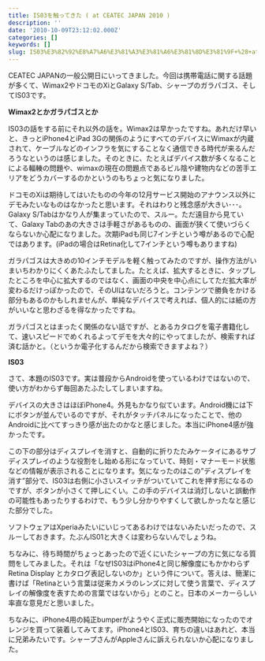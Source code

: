 ```yaml
---
title: IS03を触ってきた ( at CEATEC JAPAN 2010 )
description: ''
date: '2010-10-09T23:12:02.000Z'
categories: []
keywords: []
slug: IS03%E3%82%92%E8%A7%A6%E3%81%A3%E3%81%A6%E3%81%8D%E3%81%9F+%28+at+CEATEC+JAPAN+2010+%29
---
```

CEATEC JAPANの一般公開日にいってきました。今回は携帯電話に関する話題が多くて、Wimax2やドコモのXiとGalaxy S/Tab、シャープのガラパゴス、そしてIS03です。

**Wimax2とかガラパゴスとか**

IS03の話をする前にそれ以外の話を。Wimax2は早かったですね。あれだけ早いと、きっとiPhone4とiPad 3Gの関係のようにすべてのデバイスにWimaxが内蔵されて、ケーブルなどのインフラを気にすることなく通信できる時代が来るんだろうなというのは感じました。そのときに、たとえばデバイス数が多くなることによる輻輳の問題や、wimaxの現在の問題点であるビル陰や建物内などの苦手エリアをどうカバーするのかというのもちょっと気になりました。

ドコモのXiは期待してはいたものの今年の12月サービス開始のアナウンス以外にデモみたいなものはなかったと思います。それはわりと残念感が大きい･･･。Galaxy S/Tabはかなり人が集まっていたので、スルー。ただ遠目から見ていて、Galaxy Tabのあの大きさは手軽さがあるものの、画面が狭くて使いづらくならないか心配になりました。次期iPadも同じ7インチという噂があるので心配ではあります。(iPadの場合はRetina化して7インチという噂もありますね)

ガラパゴスは大きめの10インチモデルを軽く触ってみたのですが、操作方法がいまいちわかりにくくあたふたしてました。たとえば、拡大するときに、タップしたところを中心に拡大するのではなく、画面の中央を中心点にしてただ拡大率が変わるだけっぽかったので、そのUIはないだろうと。コンテンツで勝負をかける部分もあるのかもしれませんが、単純なデバイスで考えれば、個人的には紙の方がいいなと思わざるを得なかったですね。

ガラパゴスとはまったく関係のない話ですが、とあるカタログを電子書籍化して、速いスピードでめくれるよってデモを大々的にやってましたが、検索すれば済む話かと。（というか電子化するんだから検索できますよね？）

**IS03**

さて、本題のIS03です。実は普段からAndroidを使っているわけではないので、使い方がわからず毎回あたふたしてしまいますね。

デバイスの大きさはほぼiPhone4。外見もかなり似ています。Android機には下にボタンが並んでいるのですが、それがタッチパネルになったことで、他のAndroidに比べてすっきり感が出たのかなと感じました。本当にiPhone4感が強かったです。

この下の部分はディスプレイを消すと、自動的に折りたたみケータイにあるサブディスプレイのような役割をし始める形になっていて、時刻・マナーモード状態などの情報が表示されることになります。気になったのはこの”ディスプレイを消す”部分で、IS03は右側に小さいスイッチがついていてこれを押す形になるのですが、ボタンが小さくて押しにくい。この手のデバイスは消灯しないと誤動作の可能性もあったりするわけで、もう少し分かりやすくして欲しかったなと感じた部分でした。

ソフトウェアはXperiaみたいにいじってあるわけではないみたいだったので、スルーしておきます。たぶんIS01と大きくは変わらないんでしょうね。

ちなみに、待ち時間がちょっとあったので近くにいたシャープの方に気になる質問をしてみました。それは「なぜIS03はiPhone4と同じ解像度にもかかわらず Retina Display とカタログ表記しないのか」という件について。答えは、簡潔に書けば「Retinaという言葉は従来カメラのレンズに対して使う言葉で、ディスプレイの解像度を表すための言葉ではないから」とのこと。日本のメーカーらしい率直な意見だと思いました。

ちなみに、iPhone4用の純正bumperがようやく正式に販売開始になったのでオレンジを買って装着してみてます。iPhone4とIS03、育ちの違いはあれど、本当に兄弟みたいです。シャープさんがAppleさんに訴えられないか心配になりました。